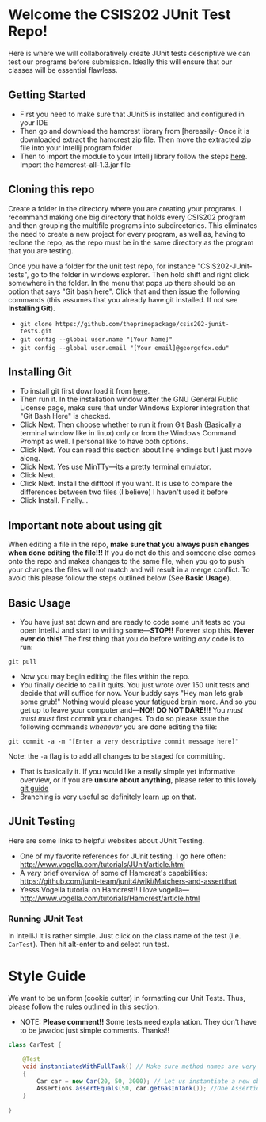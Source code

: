 # Welcome the CSIS202 JUnit Test Repo!

Here is where we will collaboratively create JUnit tests descriptive we can test our programs before submission.
Ideally this will ensure that our classes will be essential flawless.

## Getting Started
- First you need to make sure that JUnit5 is installed and configured in your IDE
- Then go and download the hamcrest library from [hereasily- Once it is downloaded extract the hamcrest zip file. Then move the extracted zip file into your Intellij program folder
- Then to import the module to your Intellij library follow the steps [here][2]. Import the hamcrest-all-1.3.jar file

## Cloning this repo
Create a folder in the directory where you are creating your programs. I recommand making one big directory that holds every CSIS202 program and then grouping the multifile programs into subdirectories. This eliminates the need to create a new project for every program, as well as, having to reclone the repo, as the repo must be in the same directory as the program that you are testing.

Once you have a folder for the unit test repo, for instance "CSIS202-JUnit-tests", go to the folder in windows explorer. Then hold shift and right click somewhere in the folder. In the menu that pops up there should be an option that says "Git bash here". Click that and then issue the following commands (this assumes that you already have git installed. If not see **Installing Git**).

- `git clone https://github.com/theprimepackage/csis202-junit-tests.git`
- `git config --global user.name "[Your Name]"`
- `git config --global user.email "[Your email]@georgefox.edu"`

## Installing Git
- To install git first download it from [here][3].
- Then run it. In the installation window after the GNU General Public License page, make sure that under Windows Explorer integration that "Git Bash Here" is checked. 
- Click Next. Then choose whether to run it from Git Bash (Basically a terminal window like in linux) only or from the Windows Command Prompt as well. I personal like to have both options. 
- Click Next. You can read this section about line endings but I just move along. 
- Click Next. Yes use MinTTy&mdash;its a pretty terminal emulator.
- Click Next.
- Click Next. Install the difftool if you want. It is use to compare the differences between two files (I believe) I haven't used it before
- Click Install. Finally...

## Important note about using git
When editing a file in the repo, **make sure that you always push changes when done editing the file!!!**
If you do not do this and someone else comes onto the repo and makes changes to the same file, when you go to push your changes the 
files will not match and will result in a merge conflict. To avoid this please follow the steps outlined below (See **Basic Usage**).

## Basic Usage
- You have just sat down and are ready to code some unit tests so you open IntelliJ and start to writing some&mdash;**STOP!!** Forever stop this. **Never ever do this!** The first thing that you do before writing *any* code is to run:
```
git pull
```
- Now you may begin editing the files within the repo. 
- You finally decide to call it quits. You just wrote over 150 unit tests and decide that will suffice for now. Your buddy says "Hey man lets grab some grub!" Nothing would please your fatigued brain more. And so you get up to leave your computer and&mdash;**NO!! DO NOT DARE!!!** You *must must must* first commit your changes. To do so please issue the following commands *whenever* you are done editing the file:

```
git commit -a -m "[Enter a very descriptive commit message here]"
```
Note: the `-a` flag is to add all changes to be staged for committing.
- That is basically it. If you would like a really simple yet informative overview, or if you are **unsure about anything**, please refer to this lovely [git guide][4]
- Branching is very useful so definitely learn up on that.

## JUnit Testing
Here are some links to helpful websites about JUnit Testing.
- One of my favorite references for JUnit testing. I go here often: http://www.vogella.com/tutorials/JUnit/article.html
- A *very* brief overview of some of Hamcrest's capabilities: https://github.com/junit-team/junit4/wiki/Matchers-and-assertthat
- Yesss Vogella tutorial on Hamcrest!! I love vogella&mdash;http://www.vogella.com/tutorials/Hamcrest/article.html

### Running JUnit Test
In IntelliJ it is rather simple. Just click on the class name of the test (i.e. `CarTest`). Then hit alt-enter to and select run test. 

[1]: https://storage.googleapis.com/google-code-archive-downloads/v2/code.google.com/hamcrest/hamcrest-1.3.zip
[2]: http://stackoverflow.com/questions/1051640/correct-way-to-add-external-jars-lib-jar-to-an-intellij-idea-project/#answer-32853178
[3]: http://git-scm.com/download/win
[4]: http://rogerdudler.github.io/git-guide/

# Style Guide
We want to be uniform (cookie cutter) in formatting our Unit Tests. Thus, please follow the rules outlined in this section.

- NOTE: **Please comment!!** Some tests need explanation. They don't have to be javadoc just simple comments. Thanks!!

```java
class CarTest {

    @Test
    void instantiatesWithFullTank() // Make sure method names are very descriptive don't be afraid to make them long
    {
        Car car = new Car(20, 50, 3000); // Let us instantiate a new object per test, that way we ensure the tests don't interfere
        Assertions.assertEquals(50, car.getGasInTank()); //One Assertion per test. That way we can easily tell what broke
    }
    
}
```


